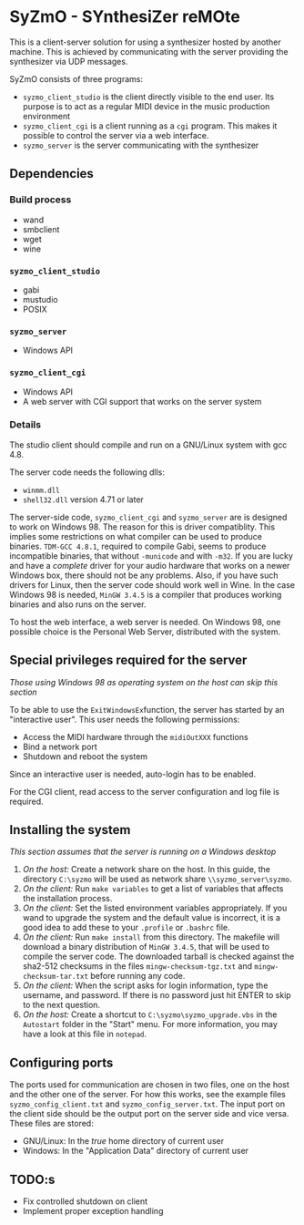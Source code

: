 SyZmO - SYnthesiZer reMOte
===========================
This is a client-server solution for using a synthesizer hosted by another machine. This is achieved by communicating with the server providing the synthesizer via UDP messages.

SyZmO consists of three programs:

 * `syzmo_client_studio` is the client directly visible to the end user. Its purpose is to act as a regular MIDI device in the music production environment
 * `syzmo_client_cgi` is a client running as a `cgi` program. This makes it possible to control the server via a web interface.
 * `syzmo_server` is the server communicating with the synthesizer

Dependencies
------------
### Build process
 * wand
 * smbclient
 * wget
 * wine

### `syzmo_client_studio`
 * gabi
 * mustudio
 * POSIX

### `syzmo_server`
 * Windows API

### `syzmo_client_cgi`
 * Windows API
 * A web server with CGI support that works on the server system

### Details
The studio client should compile and run on a GNU/Linux system with gcc 4.8.

The server code needs the following dlls:
 * `winmm.dll`
 * `shell32.dll` version 4.71 or later

The server-side code, `syzmo_client_cgi` and `syzmo_server` are is designed to work on Windows 98. The reason for this is driver compatiblity. This implies some restrictions on what compiler can be used to produce binaries. `TDM-GCC 4.8.1`, required to compile Gabi, seems to produce incompatible binaries, that without `-municode` and with `-m32`. If you are lucky and have a *complete* driver for your audio hardware that works on a newer Windows box, there should not be any problems. Also, if you have such drivers for Linux, then the server code should work well in Wine. In the case Windows 98 is needed, `MinGW 3.4.5` is a compiler that produces working binaries and also runs on the server.

To host the web interface, a web server is needed. On Windows 98, one possible choice is the Personal Web Server, distributed with the system.

Special privileges required for the server
------------------------------------------
*Those using Windows 98 as operating system on the host can skip this section*

To be able to use the `ExitWindowsEx`function, the server has started by an "interactive user". This user needs the following permissions:

 * Access the MIDI hardware through the `midiOutXXX` functions
 * Bind a network port
 * Shutdown and reboot the system

Since an interactive user is needed, auto-login has to be enabled.

For the CGI client, read access to the server configuration and log file is required.

Installing the system
---------------------
*This section assumes that the server is running on a Windows desktop*

 1. *On the host:* Create a network share on the host. In this guide, the directory `C:\syzmo` will be used as network share `\\syzmo_server\syzmo`.
 2. *On the client:* Run `make variables` to get a list of variables that affects the installation process.
 3. *On the client:* Set the listed environment variables appropriately. If you wand to upgrade the system and the default value is incorrect, it is a good idea to add these to your `.profile` or `.bashrc` file.
 4. *On the client:* Run `make install` from this directory. The makefile will download a binary distribution of `MinGW 3.4.5`, that will be used to compile the server code. The downloaded tarball is checked against the sha2-512 checksums in the files `mingw-checksum-tgz.txt` and `mingw-checksum-tar.txt` before running any code.
 5. *On the client:* When the script asks for login information, type the username, and password. If there is no password just hit ENTER to skip to the next question.
 6. *On the host:* Create a shortcut to `C:\syzmo\syzmo_upgrade.vbs` in the `Autostart` folder in the "Start" menu. For more information, you may have a look at this file in `notepad`.

Configuring ports
-----------------
The ports used for communication are chosen in two files, one on the host and the other one of the server. For how this works, see the example files `syzmo_config_client.txt` and `syzmo_config_server.txt`. The input port on the client side should be the output port on the server side and vice versa. These files are stored:

 * GNU/Linux: In the *true* home directory of current user
 * Windows: In the "Application Data" directory of current user

TODO:s
------
 * Fix controlled shutdown on client
 * Implement proper exception handling
